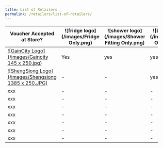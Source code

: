 ```yaml
---
title: List of Retailers
permalink: /retailers/list-of-retailers/
---
```


|Voucher Accepted at Store?| ![fridge logo](/images/Fridge Only.png)  | ![shower logo](/images/Shower Fitting Only.png) | ![LED logo](/images/LED Only.png)
|--|--|--|--|
| [![GainCity Logo](/images/Gaincity 145 x 250.jpg)](https://www.gaincity.com/customer-service/store-locations) | Yes |yes|yes
| [![ShengSiong Logo](/images/Shengsiong 1385 x 250.JPG)](https://corporate.shengsiong.com.sg/store-locator/) |-|-|yes|
|xxx|-|-|-
|xxx|-|-|-
|xxx|-|-|-
|xxx|-|-|-
|xxx|-|-|-
|xxx|-|-|-
|xxx|-|-|-
